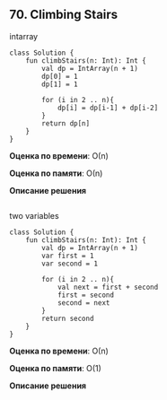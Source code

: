 ## 70. Climbing Stairs

intarray
```
class Solution {
    fun climbStairs(n: Int): Int {
        val dp = IntArray(n + 1)
        dp[0] = 1
        dp[1] = 1

        for (i in 2 .. n){
            dp[i] = dp[i-1] + dp[i-2]
        }
        return dp[n]
    }
}

```

**Оценка по времени**: О(n)


**Оценка по памяти**: О(n)


**Описание решения**
```

```

two variables
```
class Solution {
    fun climbStairs(n: Int): Int {
        val dp = IntArray(n + 1)
        var first = 1
        var second = 1

        for (i in 2 .. n){
            val next = first + second
            first = second
            second = next
        }
        return second
    }
}

```

**Оценка по времени**: О(n)


**Оценка по памяти**: О(1)


**Описание решения**
```

```